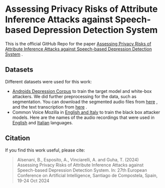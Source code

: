 # Assessing Privacy Risks of Attribute Inference Attacks against Speech-based Depression Detection System

This is the official GitHub Repo for the paper [Assessing Privacy Risks of Attribute Inference Attacks against Speech-based Depression Detection System](https://www.dropbox.com/scl/fi/hcrlhatrcrxx02j8co8sv/ecai_attribute_attack.pdf?rlkey=43t3bvq1oj8n99mjn17b6hcyp&st=4dltvom7&dl=0) . 

## Datasets

Different datasets were used for this work:

* [Androids Depression Corpus](https://github.com/androidscorpus/data?tab=readme-ov-file) to train the target model and white-box attackers. We did further preprocessing for the data, such as segmentation. You can download the segmented audio files from [here](https://www.dropbox.com/scl/fi/pyno24ypl5g3n0c56dec1/segmentation.zip?rlkey=j1zsqoa3r381yo0ik4gyus0qs&st=hwbzvf88&dl=0) , and the text transcription from [here](https://www.dropbox.com/scl/fi/giymtkphvgq5eds88bmph/text-transcription.zip?rlkey=bapiuy4gh07zxa9enwackrpyt&st=oxp3kak6&dl=0) .
* Common Voice Mozilla in [English and Italy](https://commonvoice.mozilla.org/en/datasets) to train the black box attacker models. Here are the names of the audio recordings that were used in [English](https://www.dropbox.com/scl/fi/4owx5impep0tccwtut805/english.zip?rlkey=y4s7kjlu5lzdmkxoac731wz4u&st=q0hkslop&dl=0) and [Italian](https://www.dropbox.com/scl/fi/gdatoaw3f30cjb6fggg0u/italy.zip?rlkey=2qnvzbeqwn3z08va5acivt7wj&st=wdpobzs0&dl=0) languages.




## Citation

If you find this work useful, please cite:

> Alsenani, B., Esposito, A., Vinciarelli, A.  and Guha, T.  (2024) Assessing Privacy Risks of Attribute Inference Attacks against Speech-based Depression Detection System. In: 27th European Conference on Artificial Intelligence, Santiago de Compostela, Spain, 19-24 Oct 2024
